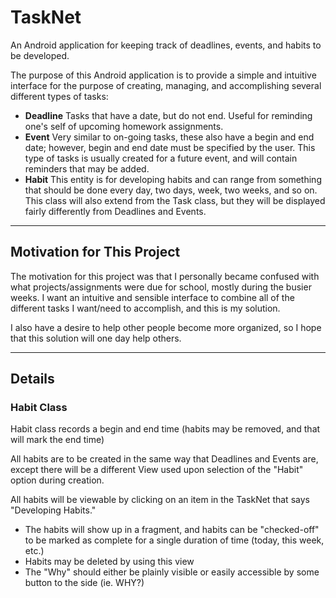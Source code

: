 # TaskNet
An Android application for keeping track of deadlines, events, and habits to be developed.

The purpose of this Android application is to provide a simple and intuitive interface for the purpose of creating, managing, and accomplishing several different types of tasks:

- **Deadline**  Tasks that have a date, but do not end. Useful for reminding one's self of upcoming homework assignments.
- **Event**  Very similar to on-going tasks, these also have a begin and end date; however, begin and end date must be specified by the user. This type of tasks is usually created for a future event, and will contain reminders that may be added.
- **Habit**  This entity is for developing habits and can range from something that should be done every day, two days, week, two weeks, and so on. This class will also extend from the Task class, but they will be displayed fairly differently from Deadlines and Events.


***

## Motivation for This Project

The motivation for this project was that I personally became confused with what projects/assignments were due for school, mostly during the busier weeks. I want an intuitive and sensible interface to combine all of the different tasks I want/need to accomplish, and this is my solution.

I also have a desire to help other people become more organized, so I hope that this solution will one day help others.


***

## Details

### Habit Class

Habit class records a begin and end time (habits may be removed, and that will mark the end time)

All habits are to be created in the same way that Deadlines and Events are, except there will be a different View used upon selection of the "Habit" option during creation.

All habits will be viewable by clicking on an item in the TaskNet that says "Developing Habits."

- The habits will show up in a fragment, and habits can be "checked-off" to be marked as complete for a single duration of time (today, this week, etc.)
- Habits may be deleted by using this view
- The "Why" should either be plainly visible or easily accessible by some button to the side (ie. WHY?)
